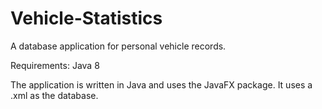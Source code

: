 # Vehicle-Statistics
A database application for personal vehicle records.

Requirements: Java 8

The application is written in Java and uses the JavaFX package.
It uses a .xml as the database.
